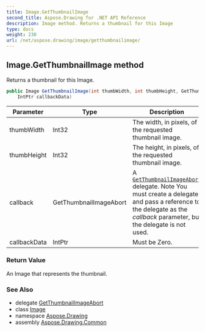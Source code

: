 ```yaml
---
title: Image.GetThumbnailImage
second_title: Aspose.Drawing for .NET API Reference
description: Image method. Returns a thumbnail for this Image
type: docs
weight: 230
url: /net/aspose.drawing/image/getthumbnailimage/
---
```

## Image.GetThumbnailImage method

Returns a thumbnail for this Image.

```csharp
public Image GetThumbnailImage(int thumbWidth, int thumbHeight, GetThumbnailImageAbort callback, 
    IntPtr callbackData)
```

| Parameter | Type | Description |
| --- | --- | --- |
| thumbWidth | Int32 | The width, in pixels, of the requested thumbnail image. |
| thumbHeight | Int32 | The height, in pixels, of the requested thumbnail image. |
| callback | GetThumbnailImageAbort | A [`GetThumbnailImageAbort`](../../image.getthumbnailimageabort/) delegate. Note You must create a delegate and pass a reference to the delegate as the *callback* parameter, but the delegate is not used. |
| callbackData | IntPtr | Must be Zero. |

### Return Value

An Image that represents the thumbnail.

### See Also

* delegate [GetThumbnailImageAbort](../../image.getthumbnailimageabort/)
* class [Image](../)
* namespace [Aspose.Drawing](../../image/)
* assembly [Aspose.Drawing.Common](../../../)


